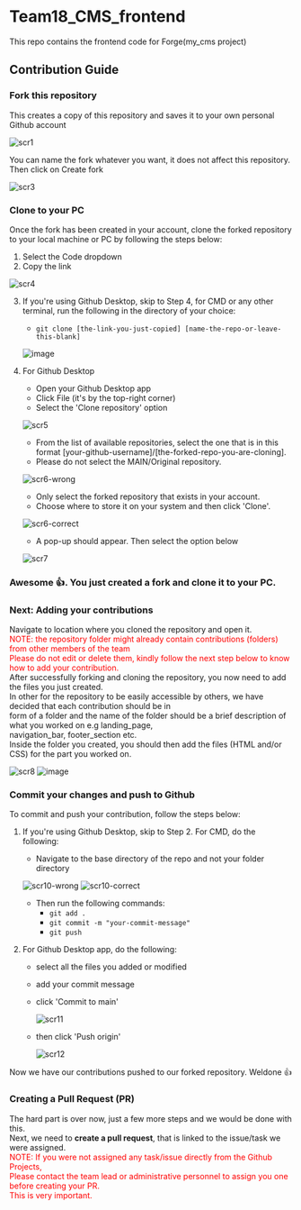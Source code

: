# Team18_CMS_frontend
This repo contains the frontend code for Forge(my_cms project)

## Contribution Guide

### Fork this repository
This creates a copy of this repository and saves it to your own personal Github account

![scr1](https://user-images.githubusercontent.com/70463535/181995211-229af1fc-229c-4c35-bdcf-143d2c4db944.png)

You can name the fork whatever you want, it does not affect this repository.
Then click on Create fork

![scr3](https://user-images.githubusercontent.com/70463535/181995440-6ce01c57-92f4-4a8f-8f0a-239778c76f38.png)

### Clone to your PC
Once the fork has been created in your account, clone the forked repository to your local machine or PC by following the steps below:
1. Select the Code dropdown
2. Copy the link

![scr4](https://user-images.githubusercontent.com/70463535/181995580-0e9892b9-4d24-439e-baf1-93cc39840adf.png)

3. If you're using Github Desktop, skip to Step 4, for CMD or any other terminal, run the following in the directory of your choice:
    * ``` git clone [the-link-you-just-copied] [name-the-repo-or-leave-this-blank] ```
    
    ![image](https://user-images.githubusercontent.com/70463535/181995830-45bc1021-3296-48c7-aaa3-a58f5b166927.png)

4. For Github Desktop
    * Open your Github Desktop app
    * Click File (it's by the top-right corner)
    * Select the 'Clone repository' option
    
    ![scr5](https://user-images.githubusercontent.com/70463535/181995940-1e24d8d9-4956-413d-acba-d90c924a088a.png)
    
    * From the list of available repositories, select the one that is in this format [your-github-username]/[the-forked-repo-you-are-cloning].
    * Please do not select the MAIN/Original repository.
    
    ![scr6-wrong](https://user-images.githubusercontent.com/70463535/181996244-b168790d-d50a-4138-9ff5-c2fa6e7e2201.png)
    
    * Only select the forked repository that exists in your account.
    * Choose where to store it on your system and then click 'Clone'.
    
    ![scr6-correct](https://user-images.githubusercontent.com/70463535/181996218-bb0d1891-e8bc-46dd-8d48-6e52ecbbeee0.png)
    
    * A pop-up should appear. Then select the option below
    
    ![scr7](https://user-images.githubusercontent.com/70463535/181996731-caa88099-911a-4d0a-8eca-9de1cb010c75.png)
    
### Awesome 👍. You just created a fork and clone it to your PC.

### Next: Adding your contributions
Navigate to location where you cloned the repository and open it.<br/>
<span style="color: red">NOTE: the repository folder might already contain contributions (folders) from other members of the team</br>
Please do not edit or delete them, kindly follow the next step below to know how to add your contribution.</span></br>
After successfully forking and cloning the repository, you now need to add the files you just created.</br>
In other for the repository to be easily accessible by others, we have decided that each contribution should be in </br>
form of a folder and the name of the folder should be a brief description of what you worked on e.g landing_page, <br/> navigation_bar, footer_section etc. <br/>
Inside the folder you created, you should then add the files (HTML and/or CSS) for the part you worked on.</br>

![scr8](https://user-images.githubusercontent.com/70463535/181996739-8f8c5268-194c-4e54-8913-4ad1db68fe3a.png)
![image](https://user-images.githubusercontent.com/70463535/181996783-881d0f38-19ef-4ed9-a1c8-0c12516ab319.png)

### Commit your changes and push to Github
To commit and push your contribution, follow the steps below:
1. If you're using Github Desktop, skip to Step 2. For CMD, do the following:
    * Navigate to the base directory of the repo and not your folder directory

    ![scr10-wrong](https://user-images.githubusercontent.com/70463535/181997183-98f1ac4b-6e1d-4360-af93-91a486193060.png)
    ![scr10-correct](https://user-images.githubusercontent.com/70463535/181997184-269d4a0e-77bc-48ce-b1ec-210def2d8924.png)

    * Then run the following commands:
        * ``` git add . ```
        * ``` git commit -m "your-commit-message" ```
        * ``` git push ```

2. For Github Desktop app, do the following:
    * select all the files you added or modified
    * add your commit message
    * click 'Commit to main'

        ![scr11](https://user-images.githubusercontent.com/70463535/181999853-5dfe718a-5126-4c5e-866b-6989238c4d11.png)

    * then click 'Push origin'

        ![scr12](https://user-images.githubusercontent.com/70463535/181999997-0dfeb3e3-8898-449c-88a0-fa81bfd1b379.png)

Now we have our contributions pushed to our forked repository. Weldone 👍

### Creating a Pull Request (PR)
The hard part is over now, just a few more steps and we would be done with this.</br>
Next, we need to <strong>create a pull request</strong>, that is linked to the issue/task we were assigned.<br/>
<span style="color: red">NOTE: If you were not assigned any task/issue directly from the Github Projects,</br>
Please contact the team lead or administrative personnel to assign you one before creating your PR.</br>
This is very important.</span><br/>
